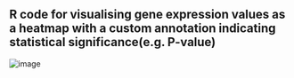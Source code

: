 ## R code for visualising gene expression values as a heatmap with a custom annotation indicating statistical significance(e.g. P-value) 

![image](https://github.com/user-attachments/assets/00ca3c8b-e36f-4b95-9c98-038b3b2ae3f8)
